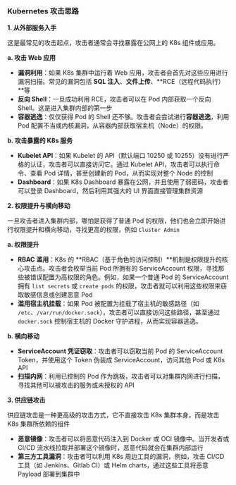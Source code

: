 ### Kubernetes 攻击思路

**1. 从外部服务入手**

这是最常见的攻击起点，攻击者通常会寻找暴露在公网上的 K8s 组件或应用。

**a. 攻击 Web 应用**

- **漏洞利用**：如果 K8s 集群中运行着 Web 应用，攻击者会首先对这些应用进行漏洞扫描。常见的漏洞包括 **SQL 注入**、**文件上传**、**RCE（远程代码执行）**等
- **反向 Shell**：一旦成功利用 RCE，攻击者可以在 Pod 内部获取一个反向 Shell。这是进入集群内部的第一步
- **容器逃逸**：仅仅获得 Pod 的 Shell 还不够。攻击者会尝试进行**容器逃逸**，利用 Pod 配置不当或内核漏洞，从容器内部获取宿主机（Node）的权限。

**b. 攻击暴露的 K8s 服务**

- **Kubelet API**：如果 Kubelet 的 API（默认端口 10250 或 10255）没有进行严格的认证，攻击者可以直接访问它。通过 Kubelet API，攻击者可以执行命令、查看 Pod 详情，甚至创建新的 Pod，从而实现对整个 Node 的控制
- **Dashboard**：如果 K8s Dashboard 暴露在公网，并且使用了弱密码，攻击者可以登录 Dashboard，然后利用其强大的 UI 界面直接管理集群资源

**2. 权限提升与横向移动**

一旦攻击者进入集群内部，哪怕是获得了普通 Pod 的权限，他们也会立即开始进行权限提升和横向移动，寻找更高的权限，例如 `Cluster Admin`

**a. 权限提升**

- **RBAC 滥用**：K8s 的 **RBAC（基于角色的访问控制）**机制是权限提升的核心攻击点。攻击者会枚举当前 Pod 所拥有的 ServiceAccount 权限，寻找那些被错误配置为高权限的角色。例如，如果一个普通 Pod 的 ServiceAccount 拥有 `list secrets` 或 `create pods` 的权限，攻击者就可以利用这些权限来窃取敏感信息或创建恶意 Pod
- **滥用宿主机挂载**：如果 Pod 被配置为挂载了宿主机的敏感路径（如 `/etc`、`/var/run/docker.sock`），攻击者可以直接访问这些路径，甚至通过 `docker.sock` 控制宿主机的 Docker 守护进程，从而实现容器逃逸。

**b. 横向移动**

- **ServiceAccount 凭证窃取**：攻击者可以窃取当前 Pod 的 ServiceAccount Token，并使用这个 Token 伪装成 ServiceAccount，访问其他 Pod 或 K8s API
- **扫描内网**：利用已控制的 Pod 作为跳板，攻击者可以对集群内网进行扫描，寻找其他可以被攻击的服务或未授权的 API

**3. 供应链攻击**

供应链攻击是一种更高级的攻击方式，它不直接攻击 K8s 集群本身，而是攻击 K8s 集群所依赖的组件

- **恶意镜像**：攻击者可以将恶意代码注入到 Docker 或 OCI 镜像中。当开发者或 CI/CD 流水线拉取并部署这个镜像时，恶意代码就会在集群内部运行
- **第三方工具漏洞**：攻击者可以利用 K8s 周边工具的漏洞，例如，攻击 CI/CD 工具（如 Jenkins、Gitlab CI）或 Helm charts，通过这些工具将恶意 Payload 部署到集群中